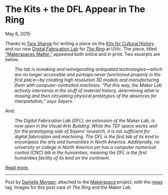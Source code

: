 # The Kits + the DFL Appear in The Ring

May 6, 2015

<p>Thanks to <a href="http://ring.uvic.ca/content/tara-sharpe" target="_blank">Tara Sharpe</a> for writing a piece on the <a href="http://maker.uvic.ca/kch">Kits for Cultural History</a> and our new <a href="http://maker.uvic.ca/dfl/">Digital Fabrication Lab</a> for <em><a href="http://ring.uvic.ca/" target="_blank">The Ring</a></em> at UVic. The piece, titled <a href="http://ring.uvic.ca/news/makerspaces-matter" target="_blank">&#8220;Makerspaces Matter,&#8221;</a> appeared both online and in print. Two excerpts are below.</p>
<p style="padding-left: 30px;"><em>The lab is remaking and reinvigorating antiquated technologies—which are no longer accessible and perhaps never functioned properly in the first place—by creating high resolution 3D models and manufacturing them with computer-controlled machines. “Put this way, the Maker Lab actively intervenes in the stuff of material history, determining what is missing and then circulating physical prototypes of the absences for interpretation,” says Sayers.</em></p>
<p>And:</p>
<p style="padding-left: 30px;"><em>The Digital Fabrication Lab (DFL), an extension of the Maker Lab, is now open in the Visual Arts Building. While the TEF space works well for the prototyping side of Sayers’ research, it is not sufficient for digital fabrication and machining. The DFL is the first lab of its kind to encompass the arts and humanities in North America. Additionally, no university or college in North America yet has a computer numerical control (CNC) lab in the humanities, meaning the DFL is the first humanities facility of its kind on the continent. </em></p>
<p><a href="http://ring.uvic.ca/news/makerspaces-matter" target="_blank">Read more.</a></p>
<hr />
<p>Post by <a title="learn more" href="http://maker.uvic.ca/author/danielle">Danielle Morgan</a>, attached to the <a title="learn more" href="http://maker.uvic.ca/category/makerspace/">Makerspace</a> project, with the <a title="learn more" href="http://maker.uvic.ca/tag/news/">news</a> tag. Images for this post care of <em>The Ring</em> and the Maker Lab.</p>
